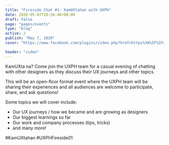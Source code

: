 ```yaml
---
title: "Fireside Chat #1: KamUXtahan with UXPH"
date: 2020-05-07T18:56:48+08:00
draft: false
page: "pages/events"
type: "blog"
active: 2
publish: "May 7, 2020"
cover: "https://www.facebook.com/plugins/video.php?href=https%3A%2F%2Fwww.facebook.com%2Fuxphofficial%2Fvideos%2F220984952532986%2F&show_text=0&width=560"

header: "video"
---
```


<p>KamUXta na? Come join the UXPH team for a casual evening of chatting with other designers as they discuss their UX journeys and other topics.</p>

<p>This will be an open-floor format event where the UXPH team will be sharing their experiences and all audiences are welcome to participate, share, and ask questions!</p>

<p>Some topics we will cover include:</p>

<ul>
    <li>Our UX journeys / how we became and are growing as designers</li>
    <li>Our biggest learnings so far</li>
    <li>Our work and company processes (tips, tricks)</li>
    <li>and many more!</li>


</ul>


<span class="blue">
	#KamUXtahan #UXPHFireside01
</span>